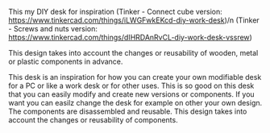 This my DIY desk for inspiration
(Tinker - Connect cube version: https://www.tinkercad.com/things/iLWGFwkEKcd-diy-work-desk)/n
(Tinker - Screws and nuts version: https://www.tinkercad.com/things/dIHRDAnRvCL-diy-work-desk-vssrew)

This design takes into account the changes or reusability of wooden, metal or plastic components in advance.

This desk is an inspiration for how you can create your own modifiable desk for a PC or like a work desk or for other uses.
This is so good on this desk that you can easily modify and create new versions or components.
If you want you can easilz change the desk for example on other your own design. The components are disassembled and reusable.
This design takes into account the changes or reusability of components.
